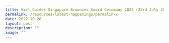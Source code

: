 ```yaml
---
title: Girl Guides Singapore Brownies Award Ceremony 2022 (23rd July 2022)
permalink: /resources/latest-happenings/permalink/
date: 2022-10-28
layout: post
description: ""
image: ""
---
```

